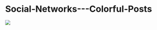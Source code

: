 # Social-Networks---Colorful-Posts




![](http://imgur.com/NZTg0Cv)

<blockquote class="imgur-embed-pub" lang="en" data-id="a/5E6La"><a href="//imgur.com/5E6La"></a></blockquote><script async src="//s.imgur.com/min/embed.js" charset="utf-8"></script>
